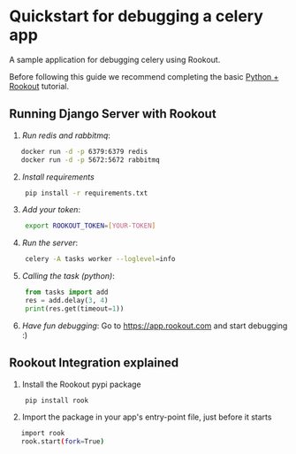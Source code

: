 # Quickstart for debugging a celery app 

A sample application for debugging celery using Rookout.

Before following this guide we recommend completing the basic [Python + Rookout](https://github.com/Rookout/tutorial-python) tutorial.

## Running Django Server with Rookout
1. *Run redis and rabbitmq*:
 ```bash
    docker run -d -p 6379:6379 redis
    docker run -d -p 5672:5672 rabbitmq
```

2. *Install requirements*
```bash
    pip install -r requirements.txt
```

3. *Add your token*:
```bash
    export ROOKOUT_TOKEN=[YOUR-TOKEN]
```

4. *Run the server*:
```bash
    celery -A tasks worker --loglevel=info
```

5. *Calling the task (python)*:
```py
    from tasks import add
    res = add.delay(3, 4)
    print(res.get(timeout=1))
```

6. *Have fun debugging*:
Go to https://app.rookout.com and start debugging :)

## Rookout Integration explained

1. Install the Rookout pypi package
```bash
    pip install rook
```

2. Import the package in your app's entry-point file, just before it starts
```bash
   import rook
   rook.start(fork=True)
```

[Python + Rookout]: https://docs.rookout.com/docs/python-setup/

